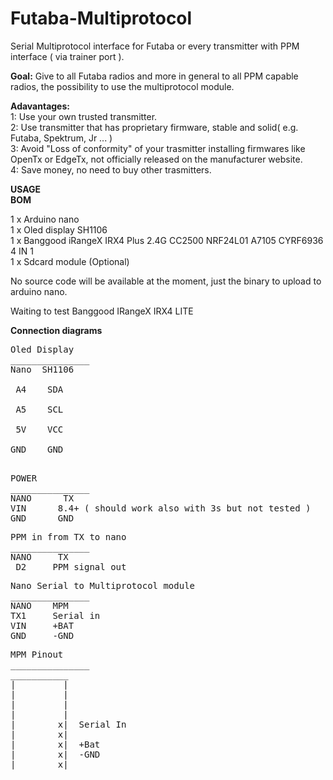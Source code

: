 # Futaba-Multiprotocol
Serial Multiprotocol interface for Futaba or every transmitter with PPM interface ( via trainer port ).

**Goal:** Give to all Futaba radios and more in general to all PPM capable radios, the possibility to use the multiprotocol module.

**Adavantages:** <br />
1: Use your own trusted transmitter.<br />
2: Use transmitter that has proprietary firmware, stable and solid( e.g. Futaba, Spektrum, Jr ... )<br />
3: Avoid "Loss of conformity" of your trasmitter installing firmwares like OpenTx or EdgeTx, not officially released on the manufacturer website.<br />
4: Save money, no need to buy other trasmitters.

**USAGE**<br />
**BOM**

1 x Arduino nano<br />
1 x Oled display SH1106<br />
1 x Banggood iRangeX IRX4 Plus 2.4G CC2500 NRF24L01 A7105 CYRF6936 4 IN 1<br />
1 x Sdcard module (Optional)<br />

No source code will be available at the moment, just the binary to upload to arduino nano.

Waiting to test Banggood IRangeX IRX4 LITE 

**Connection diagrams**<br />
<pre>
Oled Display
_______________
Nano  SH1106<br />
 A4    SDA<br />
 A5    SCL<br />
 5V    VCC<br />
GND    GND<br />
</pre>
<pre>
POWER
_______________ 
NANO      TX
VIN      8.4+ ( should work also with 3s but not tested )
GND      GND
</pre>
<pre>
PPM in from TX to nano
_______________
NANO     TX
 D2     PPM signal out
</pre>
<pre>
Nano Serial to Multiprotocol module
_______________
NANO    MPM
TX1     Serial in
VIN     +BAT
GND     -GND
</pre>
<pre>
MPM Pinout
_______________
___________
|         |
|         |
|         |
|         |
|        x|  Serial In  
|        x|
|        x|  +Bat
|        x|  -GND 
|________x|
</pre>


